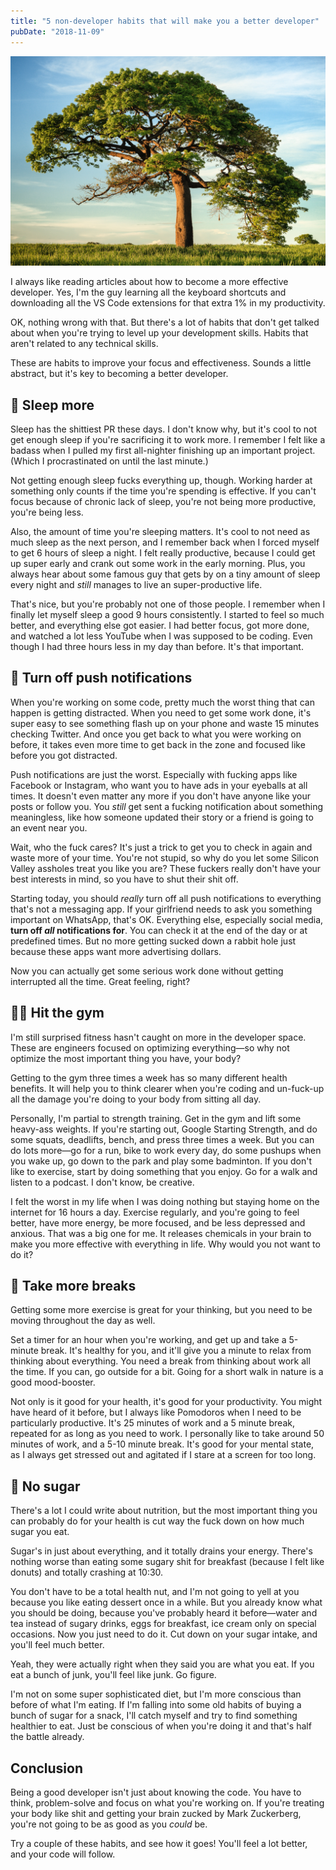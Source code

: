 ```yaml
---
title: "5 non-developer habits that will make you a better developer"
pubDate: "2018-11-09"
---
```


![Habits](habits.jpg)

I always like reading articles about how to become a more effective developer. Yes, I'm the guy learning all the keyboard shortcuts and downloading all the VS Code extensions for that extra 1% in my productivity.

OK, nothing wrong with that. But there's a lot of habits that don't get talked about when you're trying to level up your development skills. Habits that aren't related to any technical skills.

These are habits to improve your focus and effectiveness. Sounds a little abstract, but it's key to becoming a better developer.

## 🛌 Sleep more

Sleep has the shittiest PR these days. I don't know why, but it's cool to not get enough sleep if you're sacrificing it to work more. I remember I felt like a badass when I pulled my first all-nighter finishing up an important project. (Which I procrastinated on until the last minute.)

Not getting enough sleep fucks everything up, though. Working harder at something only counts if the time you're spending is effective. If you can't focus because of chronic lack of sleep, you're not being more productive, you're being less.

Also, the amount of time you're sleeping matters. It's cool to not need as much sleep as the next person, and I remember back when I forced myself to get 6 hours of sleep a night. I felt really productive, because I could get up super early and crank out some work in the early morning. Plus, you always hear about some famous guy that gets by on a tiny amount of sleep every night and _still_ manages to live an super-productive life.

That's nice, but you're probably not one of those people. I remember when I finally let myself sleep a good 9 hours consistently. I started to feel so much better, and everything else got easier. I had better focus, got more done, and watched a lot less YouTube when I was supposed to be coding. Even though I had three hours less in my day than before. It's that important.

## 📱 Turn off push notifications

When you're working on some code, pretty much the worst thing that can happen is getting distracted. When you need to get some work done, it's super easy to see something flash up on your phone and waste 15 minutes checking Twitter. And once you get back to what you were working on before, it takes even more time to get back in the zone and focused like before you got distracted.

Push notifications are just the worst. Especially with fucking apps like Facebook or Instagram, who want you to have ads in your eyeballs at all times. It doesn't even matter any more if you don't have anyone like your posts or follow you. You _still_ get sent a fucking notification about something meaningless, like how someone updated their story or a friend is going to an event near you.

Wait, who the fuck cares? It's just a trick to get you to check in again and waste more of your time. You're not stupid, so why do you let some Silicon Valley assholes treat you like you are? These fuckers really don't have your best interests in mind, so you have to shut their shit off.

Starting today, you should _really_ turn off all push notifications to everything that's not a messaging app. If your girlfriend needs to ask you something important on WhatsApp, that's OK. Everything else, especially social media, **turn off _all_ notifications for**. You can check it at the end of the day or at predefined times. But no more getting sucked down a rabbit hole just because these apps want more advertising dollars.

Now you can actually get some serious work done without getting interrupted all the time. Great feeling, right?

## 💪🏼 Hit the gym

I'm still surprised fitness hasn't caught on more in the developer space. These are engineers focused on optimizing everything—so why not optimize the most important thing you have, your body?

Getting to the gym three times a week has so many different health benefits. It will help you to think clearer when you're coding and un-fuck-up all the damage you're doing to your body from sitting all day.

Personally, I'm partial to strength training. Get in the gym and lift some heavy-ass weights. If you're starting out, Google Starting Strength, and do some squats, deadlifts, bench, and press three times a week. But you can do lots more—go for a run, bike to work every day, do some pushups when you wake up, go down to the park and play some badminton. If you don't like to exercise, start by doing something that you enjoy. Go for a walk and listen to a podcast. I don't know, be creative.

I felt the worst in my life when I was doing nothing but staying home on the internet for 16 hours a day. Exercise regularly, and you're going to feel better, have more energy, be more focused, and be less depressed and anxious. That was a big one for me. It releases chemicals in your brain to make you more effective with everything in life. Why would you not want to do it?

## 🌳 Take more breaks

Getting some more exercise is great for your thinking, but you need to be moving throughout the day as well.

Set a timer for an hour when you're working, and get up and take a 5-minute break. It's healthy for you, and it'll give you a minute to relax from thinking about everything. You need a break from thinking about work all the time. If you can, go outside for a bit. Going for a short walk in nature is a good mood-booster.

Not only is it good for your health, it's good for your productivity. You might have heard of it before, but I always like Pomodoros when I need to be particularly productive. It's 25 minutes of work and a 5 minute break, repeated for as long as you need to work. I personally like to take around 50 minutes of work, and a 5-10 minute break. It's good for your mental state, as I always get stressed out and agitated if I stare at a screen for too long.

## 🍰 No sugar

There's a lot I could write about nutrition, but the most important thing you can probably do for your health is cut way the fuck down on how much sugar you eat.

Sugar's in just about everything, and it totally drains your energy. There's nothing worse than eating some sugary shit for breakfast (because I felt like donuts) and totally crashing at 10:30.

You don't have to be a total health nut, and I'm not going to yell at you because you like eating dessert once in a while. But you already know what you should be doing, because you've probably heard it before—water and tea instead of sugary drinks, eggs for breakfast, ice cream only on special occasions. Now you just need to do it. Cut down on your sugar intake, and you'll feel much better.

Yeah, they were actually right when they said you are what you eat. If you eat a bunch of junk, you'll feel like junk. Go figure.

I'm not on some super sophisticated diet, but I'm more conscious than before of what I'm eating. If I'm falling into some old habits of buying a bunch of sugar for a snack, I'll catch myself and try to find something healthier to eat. Just be conscious of when you're doing it and that's half the battle already.

## Conclusion

Being a good developer isn't just about knowing the code. You have to think, problem-solve and focus on what you're working on. If you're treating your body like shit and getting your brain zucked by Mark Zuckerberg, you're not going to be as good as you _could_ be.

Try a couple of these habits, and see how it goes! You'll feel a lot better, and your code will follow.
